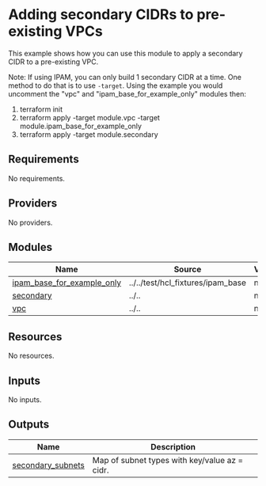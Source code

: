 <!-- BEGIN_TF_DOCS -->
# Adding secondary CIDRs to pre-existing VPCs

This example shows how you can use this module to apply a secondary CIDR to a pre-existing VPC.

Note: If using IPAM, you can only build 1 secondary CIDR at a time. One method to do that is to use `-target`. Using the example you would uncomment the "vpc" and "ipam\_base\_for\_example\_only" modules then:

1. terraform init
1. terraform apply -target module.vpc -target module.ipam\_base\_for\_example\_only
1. terraform apply -target module.secondary

## Requirements

No requirements.

## Providers

No providers.

## Modules

| Name | Source | Version |
|------|--------|---------|
| <a name="module_ipam_base_for_example_only"></a> [ipam\_base\_for\_example\_only](#module\_ipam\_base\_for\_example\_only) | ../../test/hcl_fixtures/ipam_base | n/a |
| <a name="module_secondary"></a> [secondary](#module\_secondary) | ../.. | n/a |
| <a name="module_vpc"></a> [vpc](#module\_vpc) | ../.. | n/a |

## Resources

No resources.

## Inputs

No inputs.

## Outputs

| Name | Description |
|------|-------------|
| <a name="output_secondary_subnets"></a> [secondary\_subnets](#output\_secondary\_subnets) | Map of subnet types with key/value az = cidr. |
<!-- END_TF_DOCS -->